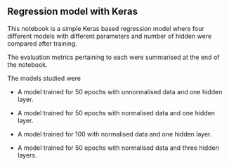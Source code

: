 ## Regression model with Keras

This notebook is a simple Keras based regression model where four different models with different parameters and number of hidden were compared after training. 


The evaluation metrics pertaining to each were summarised at the end of the notebook.

The models studied were


- A model trained for 50 epochs with unnormalised data and one hidden layer.

- A model trained for 50 epochs with normalised data and one hidden layer.

- A model trained for 100 with normalised data and one hidden layer. 

- A model trained for 50 epochs with normalised data and three hidden layers.
